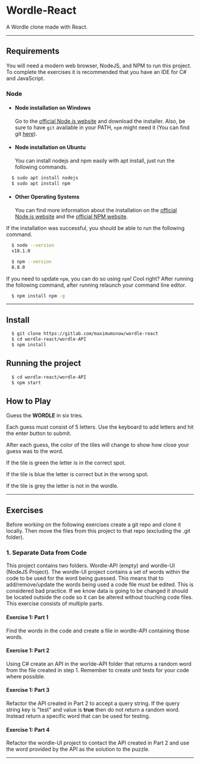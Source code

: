 # Wordle-React

A Wordle clone made with React.

---

## Requirements

You will need a modern web browser, NodeJS, and NPM to run this project.
To complete the exercises it is recommended that you have an IDE for C# and JavaScript.

### Node

- #### Node installation on Windows

   Go to the [official Node.js website](https://nodejs.org/) and download the installer.
Also, be sure to have `git` available in your PATH, `npm` might need it (You can find git [here](https://git-scm.com/)).

- #### Node installation on Ubuntu

  You can install nodejs and npm easily with apt install, just run the following commands.

```bash
  $ sudo apt install nodejs
  $ sudo apt install npm
```

- #### Other Operating Systems
  
  You can find more information about the installation on the [official Node.js website](https://nodejs.org/) and the [official NPM website](https://npmjs.org/).

If the installation was successful, you should be able to run the following command.

```bash
  $ node --version
  v18.1.0

  $ npm --version
  8.8.0
```

If you need to update `npm`, you can do so using `npm`! Cool right? After running the following command, after running relaunch your command line editor.

```bash
  $ npm install npm -g
```

---

## Install

```bash
  $ git clone https://gitlab.com/maximumsnow/wordle-react
  $ cd wordle-react/wordle-API
  $ npm install
```

## Running the project

```bash
  $ cd wordle-react/wordle-API
  $ npm start
```

## How to Play

Guess the **WORDLE** in six tries.

Each guess must consist of 5 letters. Use the keyboard to add letters and hit the enter button to submit.

After each guess, the color of the tiles will change to show how close your guess was to the word.

If the tile is green the letter is in the correct spot.

If the tile is blue the letter is correct but in the wrong spot.

If the tile is grey the letter is not in the wordle.

---

## Exercises

Before working on the following exercises create a git repo and clone it locally. Then move the files from this project to that repo (excluding the .git folder).

### 1. Separate Data from Code

This project contains two folders. Wordle-API (empty) and wordle-UI (NodeJS Project).
The wordle-UI project contains a set of words within the code to be used for the word being guessed. This means that to add/remove/update the words being used a code file must be edited. This is considered bad practice. If we know data is going to be changed it should be located outside the code so it can be altered without touching code files. This exercise consists of multiple parts.

#### Exercise 1: Part 1

Find the words in the code and create a file in wordle-API containing those words.

#### Exercise 1: Part 2

Using C# create an API in the worlde-API folder that returns a random word from the file created in step 1. Remember to create unit tests for your code where possible.

#### Exercise 1: Part 3

Refactor the API created in Part 2 to accept a query string. If the query string key is "test" and value is **true** then do not return a random word. Instead return a specific word that can be used for testing.

#### Exercise 1: Part 4

Refactor the wordle-UI project to contact the API created in Part 2 and use the word provided by the API as the solution to the puzzle.

---

<!-- ### 2. End-to-End Test Automation

The value of test automation has been proven many times. However, automation requires known and expected outcomes. The randomness of the word to be guessed makes automation difficult. Sometimes to make automation easier a way to test the project needs to be programmatically added. This exercise consists of multiple parts.

Note: Exercise 1 should be completed first.

#### Exercise 2: Part 1

Refactor the project from exercise 1 to accept a URL Query String named test. When the query string test exists, the project should use the value of test for the word being guessed. This way test automation can specify a word to be used for testing

#### Exercise 2: Part 2

Using your preferred test automation framework, create end-to-end test automation for the project.

---

### 3. Containerization

Developers can create containers without Docker, but the platform makes it easier, simpler, and safer to build, deploy and manage containers. Docker is essentially a toolkit that enables developers to build, deploy, run, update, and stop containers using simple commands and work-saving automation through a single API.

In this exercise lets pretend you have released your wordle project and it's popularity has exploded. It has become so popular that your word randomizing API created in exercise 1 is dropping connections because it cannot handle all the traffic. To solve this issue you need to containerize your API so DevOps can run more than one instance of the API behind a load balancer.

#### Exercise 3: Part 1

Create a Dockerfile for the API created in Exercise 1. Build the docker container and run it. When completed all tests should pass.

#### Exercise 3: Part 2

Docker Compose provides a way to orchestrate multiple containers that work together.
Build the wordle-react Docker Image. Now that two docker images exist (one for the API and one for wordle) create a docker-compose file that will build and run both.

---

### 4. Enhancing the project

Rarely do we have an opportunity to write code that then does not have to be altered in some way later. New requirements are given or an issue is found. In this case we want to enhance the keypad of the wordle app.

#### Exercise 4: Part 1

Refactor the Keypad to match the layout of the letters on your keyboard.

#### Exercise 4: Part 2

Add the Enter and Backspace keys.

#### Exercise 4: Part 3

Refactor the Keypad to allow a user to click the keys of the keypad and have it work like the user pressed the key on the keyboard. -->

